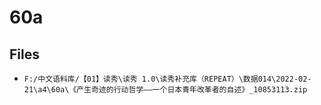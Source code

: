 # 60a

## Files

- `F:/中文语料库/【01】读秀\读秀 1.0\读秀补充库（REPEAT）\数据014\2022-02-21\a4\60a\《产生奇迹的行动哲学——一个日本青年改革者的自述》_10853113.zip`
